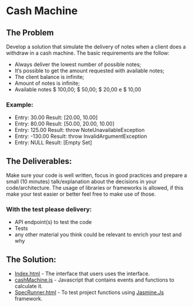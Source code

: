 # Cash Machine

## The Problem

Develop a solution that simulate the delivery of notes when a client does a withdraw in a cash machine.
The basic requirements are the follow:
- Always deliver the lowest number of possible notes;
- It’s possible to get the amount requested with available notes;
- The client balance is infinite;
- Amount of notes is infinite;
- Available notes $ 100,00; $ 50,00; $ 20,00 e $ 10,00

### Example:

- Entry: 30.00
  Result: [20.00, 10.00]
- Entry: 80.00
  Result: [50.00, 20.00, 10.00]
- Entry: 125.00
  Result: throw NoteUnavailableException
- Entry: -130.00
  Result: throw InvalidArgumentException
- Entry: NULL
  Result: [Empty Set]

## The Deliverables:

Make sure your code is well written, focus in good practices and prepare a small (10 minutes) talk/explanation about the decisions in your code/architecture. 
The usage of libraries or frameworks is allowed, if this make your test easier or better feel free to make use of those.

### With the test please delivery:

- API endpoint(s) to test the code
- Tests
- any other material you think could be relevant to enrich your test and why

## The Solution:

- [Index.html](index.html) - The interface that users uses the interface.
- [cashMachine.js](assets/js/cashMachine.js) - Javascript that contains events and functions to calculate it.
- [SpecRunner.html](tests/SpecRunner.html) - To test project functions using [Jasmine.Js](https://jasmine.github.io/) framework.